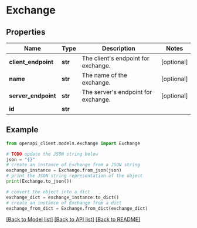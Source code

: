 # Exchange


## Properties

Name | Type | Description | Notes
------------ | ------------- | ------------- | -------------
**client_endpoint** | **str** | The client&#39;s endpoint for exchange. | [optional] 
**name** | **str** | The name of the exchange. | [optional] 
**server_endpoint** | **str** | The server&#39;s endpoint for exchange. | [optional] 
**id** | **str** |  | 

## Example

```python
from openapi_client.models.exchange import Exchange

# TODO update the JSON string below
json = "{}"
# create an instance of Exchange from a JSON string
exchange_instance = Exchange.from_json(json)
# print the JSON string representation of the object
print(Exchange.to_json())

# convert the object into a dict
exchange_dict = exchange_instance.to_dict()
# create an instance of Exchange from a dict
exchange_from_dict = Exchange.from_dict(exchange_dict)
```
[[Back to Model list]](../README.md#documentation-for-models) [[Back to API list]](../README.md#documentation-for-api-endpoints) [[Back to README]](../README.md)



